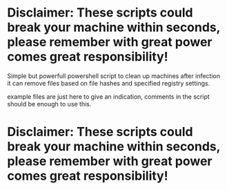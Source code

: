 # Disclaimer: These scripts could break your machine within seconds, please remember with great power comes great responsibility!

Simple but powerfull powershell script to clean up machines after infection it can remove files based on file hashes and specified registry settings.

example files are just here to give an indication, comments in the script should be enough to use this.

# Disclaimer: These scripts could break your machine within seconds, please remember with great power comes great responsibility!
